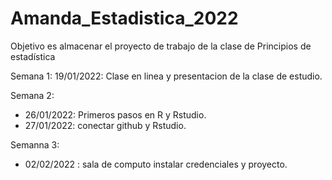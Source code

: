 # Amanda_Estadistica_2022
Objetivo es almacenar el proyecto de trabajo de la clase de Principios de estadística

Semana 1:
19/01/2022: Clase en linea y presentacion de la clase de estudio. 

Semana 2: 
+ 26/01/2022: Primeros pasos en R y Rstudio.
+ 27/01/2022: conectar github y Rstudio.

Semanna 3:
+ 02/02/2022 : sala de computo instalar credenciales y proyecto.